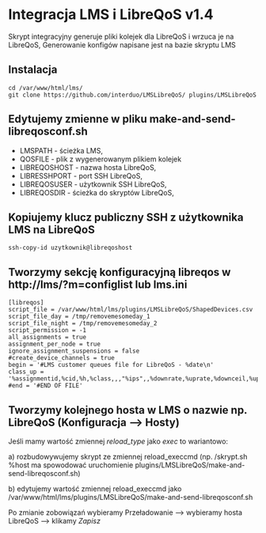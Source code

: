 # Integracja LMS i LibreQoS v1.4
Skrypt integracyjny generuje pliki kolejek dla LibreQoS i wrzuca je na LibreQoS, 
Generowanie konfigów napisane jest na bazie skryptu LMS

## Instalacja
```
cd /var/www/html/lms/
git clone https://github.com/interduo/LMSLibreQoS/ plugins/LMSLibreQoS
```

## Edytujemy zmienne w pliku make-and-send-libreqosconf.sh
- LMSPATH - ścieżka LMS,
- QOSFILE - plik z wygenerowanym plikiem kolejek
- LIBREQOSHOST - nazwa hosta LibreQoS,
- LIBRESSHPORT - port SSH LibreQoS,
- LIBREQOSUSER - użytkownik SSH LibreQoS,
- LIBREQOSDIR - ścieżka do skryptów LibreQoS,

## Kopiujemy klucz publiczny SSH z użytkownika LMS na LibreQoS
```
ssh-copy-id uzytkownik@libreqoshost
```

## Tworzymy sekcję konfiguracyjną libreqos w http://lms/?m=configlist lub lms.ini
```
[libreqos]
script_file = /var/www/html/lms/plugins/LMSLibreQoS/ShapedDevices.csv
script_file_day = /tmp/removemesomeday_1
script_file_night = /tmp/removemesomeday_2
script_permission = -1
all_assignments = true
assignment_per_node = true
ignore_assignment_suspensions = false
#create_device_channels = true
begin = '#LMS customer queues file for LibreQoS - %date\n'
class_up = '%assignmentid,%cid,%h,%class,,,"%ips",,%downrate,%uprate,%downceil,%upceil,"KOMENTARZ"\n'
#end = '#END OF FILE'
```

## Tworzymy kolejnego hosta w LMS o nazwie np. LibreQoS (Konfiguracja --> Hosty)

Jeśli mamy wartość zmiennej *reload_type* jako *exec* to wariantowo:

a) rozbudowywujemy skrypt ze zmiennej reload_execcmd
(np. /skrypt.sh %host ma spowodować uruchomienie plugins/LMSLibreQoS/make-and-send-libreqosconf.sh)

b) edytujemy wartość zmiennej reload_execcmd jako /var/www/html/lms/plugins/LMSLibreQoS/make-and-send-libreqosconf.sh

Po zmianie zobowiązań wybieramy Przeładowanie --> wybieramy hosta LibreQoS --> klikamy *Zapisz*
